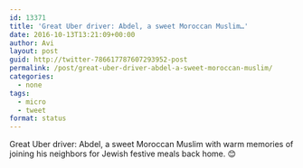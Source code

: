 ```yaml
---
id: 13371
title: 'Great Uber driver: Abdel, a sweet Moroccan Muslim…'
date: 2016-10-13T13:21:09+00:00
author: Avi
layout: post
guid: http://twitter-786617787607293952-post
permalink: /post/great-uber-driver-abdel-a-sweet-moroccan-muslim/
categories:
  - none
tags:
  - micro
  - tweet
format: status
---
```

Great Uber driver: Abdel, a sweet Moroccan Muslim with warm memories of joining his neighbors for Jewish festive meals back home. 😊